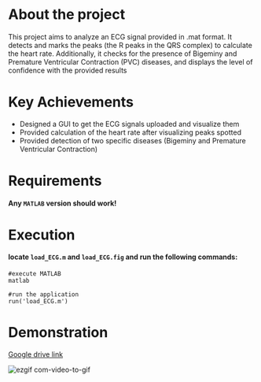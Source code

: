 # About the project
####
This project aims to analyze an ECG signal provided in .mat format. It detects and marks the peaks (the R peaks in the QRS complex) to calculate the heart rate. Additionally, it checks for the presence of Bigeminy and Premature Ventricular Contraction (PVC) diseases, and displays the level of confidence with the provided results

# Key Achievements
* Designed a GUI to get the ECG signals uploaded and visualize them
* Provided calculation of the heart rate after visualizing peaks spotted
* Provided detection of two specific diseases (Bigeminy and Premature Ventricular Contraction)

# Requirements
#### Any `MATLAB` version should work!

# Execution
#### locate `load_ECG.m` and `load_ECG.fig` and run the following commands:
```
#execute MATLAB
matlab

#run the application
run('load_ECG.m')
```

# Demonstration
[Google drive link](https://drive.google.com/file/d/1IvmRAaoeakp049FaFzhiG2eAk1P-ETtJ/view?usp=share_link)

![ezgif com-video-to-gif](https://github.com/GalaluddinOwais/ECG-analyzer/assets/111979327/fbb99b0f-96b0-4f03-82f8-18fb712e17b6)



